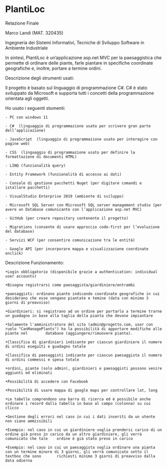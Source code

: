 # PlantiLoc

Relazione Finale

Marco Landi (MAT. 320435)

Ingegneria dei Sistemi Informativi, Tecniche di Sviluppo Software in Ambiente Industriale


In sintesi, PlantiLoc è un’applicazione asp.net MVC per la paesaggistica che permette di ordinare delle piante, farle piantare in specifiche coordinate geografiche e, inoltre, portare a termine ordini.

Descrizione degli strumenti usati:

Il progetto è basato sul linguaggio di programmazione C#. C# è stato sviluppato da Microsoft e supporta tutti i concetti della programmazione orientata agli oggetti.

Ho usato i seguenti stumenti:

	- PC con windows 11
	
	- C#  (linguaggio di programmazione usato per scrivere gran parte dell’applicazione)
	
	- JavaScript  (linguaggio di programmazione usato per interagire con pagine web)
	
	- CSS  (linguaggio di programmazione usato per definire la formattazione di documenti HTML)
	
	- LINQ (funzionalità query)
	
	- Entity Framework (funzionalità di accesso ai dati)
	
	- Console di gestione pacchetti Nuget (per digitare comandi e istallare pacchetti)
	
	- VisualStudio Enterprise 2019 (ambiente di sviluppo)
	
	- Microsoft SQL Server con Microsoft SQL server management studio (per avere un Database comunicante con l’applicazione asp.net MVC)
	
	- GitHub (per creare repository contenente il progetto)
	
	- Migrations (consente di usare approccio code-first per l’evoluzione del database)
	
	- Servizi WCF (per consentire comunicazione tra le entità)
	
	- Google API (per incorporare mappa e visualizzazione coordinate onclick)





Descrizione Funzionamento: 

	•Login obbligatorio (disponibile grazie a authentication: individual user accounts)

	•Bisogna registrarsi come paesaggista/giardiniere/entrambi
	
	•paesaggisti: ordinano piante indicando coordinate geografiche in cui desiderano che esse vengano piantate e temine (data con minimo 3 giorni di preavviso)
	
	•Giardinieri: si registrano ad un ordine per portarlo a termine trarne un guadagno in base alla taglia della pianta che devono impiantare
	
	•Solamente l'amministratore del sito (admin@progetto.com, user con ruolo "CanManagePlants") ha la possibilità di apportare modifiche alle piante nel 		database (aggiungere/rimuovere pianta).
	
	•Classifica di giardinieri indicante per ciascun giardiniere il numero di ordini eseguiti e guadagno totale
	
	•Classifica di paesaggisti indicante per ciascun paesaggista il numero di ordini commessi e spesa totale
	
	•ordini, piante (solo admin), giardinieri e paesaggisti possono venire aggiunti ed eliminati
	
	•Possibilità di accedere con Facebook
	
	•Possibilità di usare mappa di google maps per controllare lat, long
	
	•Le tabelle comprendono una barra di ricerca ed è possibile anche ordinare i record dalla tabella in base al campo (colonna) su cui clicco
	
	•Gestione degli errori nel caso in cui i dati inseriti da un utente non siano ammissibili
	
	•Esempio: nel caso in cui un giardiniere voglia prendersi carico di un ordine già preso in carico da un altro giardiniere, gli verrà comunicato che tale 	ordine è già stato preso in carico
	
	•Esempio: nel caso in cui un paesaggista voglia ordinare una pianta con un termine minore di 3 giorni, gli verrà comunicato sotto il textbox che sono 		richiesti minimo 3 giorni di preavviso dalla data odierna
